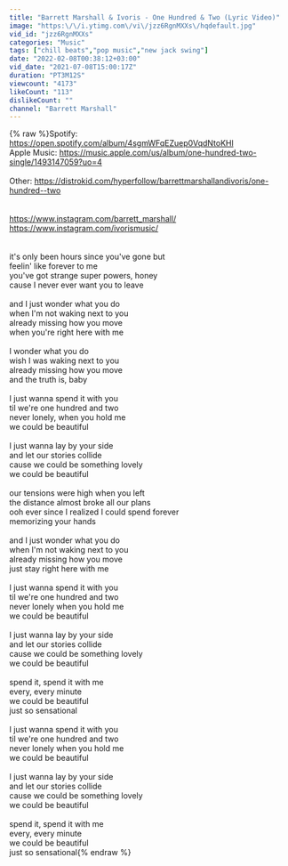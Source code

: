 ```yaml
---
title: "Barrett Marshall & Ivoris - One Hundred & Two (Lyric Video)"
image: "https:\/\/i.ytimg.com\/vi\/jzz6RgnMXXs\/hqdefault.jpg"
vid_id: "jzz6RgnMXXs"
categories: "Music"
tags: ["chill beats","pop music","new jack swing"]
date: "2022-02-08T00:38:12+03:00"
vid_date: "2021-07-08T15:00:17Z"
duration: "PT3M12S"
viewcount: "4173"
likeCount: "113"
dislikeCount: ""
channel: "Barrett Marshall"
---
```

{% raw %}Spotify: <a rel="nofollow" target="blank" href="https://open.spotify.com/album/4sgmWFqEZuep0VqdNtoKHl">https://open.spotify.com/album/4sgmWFqEZuep0VqdNtoKHl</a><br />Apple Music: <a rel="nofollow" target="blank" href="https://music.apple.com/us/album/one-hundred-two-single/1493147059?uo=4">https://music.apple.com/us/album/one-hundred-two-single/1493147059?uo=4</a><br /><br />Other: <a rel="nofollow" target="blank" href="https://distrokid.com/hyperfollow/barrettmarshallandivoris/one-hundred--two">https://distrokid.com/hyperfollow/barrettmarshallandivoris/one-hundred--two</a><br /><br /><br /><a rel="nofollow" target="blank" href="https://www.instagram.com/barrett_marshall/">https://www.instagram.com/barrett_marshall/</a><br /><a rel="nofollow" target="blank" href="https://www.instagram.com/ivorismusic/">https://www.instagram.com/ivorismusic/</a><br /><br /><br />it's only been hours since you've gone but<br />feelin' like forever to me <br />you've got strange super powers, honey<br />cause I never ever want you to leave<br /><br />and I just wonder what you do<br />when I'm not waking next to you<br />already missing how you move<br />when you're right here with me<br /><br />I wonder what you do<br />wish I was waking next to you<br />already missing how you move<br />and the truth is, baby<br /><br />I just wanna spend it with you<br />til we're one hundred and two<br />never lonely, when you hold me<br />we could be beautiful<br /><br />I just wanna lay by your side<br />and let our stories collide<br />cause we could be something lovely<br />we could be beautiful<br /><br />our tensions were high when you left<br />the distance almost broke all our plans<br />ooh ever since I realized I could spend forever<br />memorizing your hands<br /><br />and I just wonder what you do<br />when I'm not waking next to you<br />already missing how you move<br />just stay right here with me<br /><br />I just wanna spend it with you<br />til we're one hundred and two<br />never lonely when you hold me<br />we could be beautiful<br /><br />I just wanna lay by your side<br />and let our stories collide<br />cause we could be something lovely<br />we could be beautiful<br /><br />spend it, spend it with me<br />every, every minute<br />we could be beautiful<br />just so sensational<br /><br />I just wanna spend it with you<br />til we're one hundred and two<br />never lonely when you hold me<br />we could be beautiful<br /><br />I just wanna lay by your side<br />and let our stories collide<br />cause we could be something lovely<br />we could be beautiful<br /><br />spend it, spend it with me<br />every, every minute<br />we could be beautiful<br />just so sensational{% endraw %}
